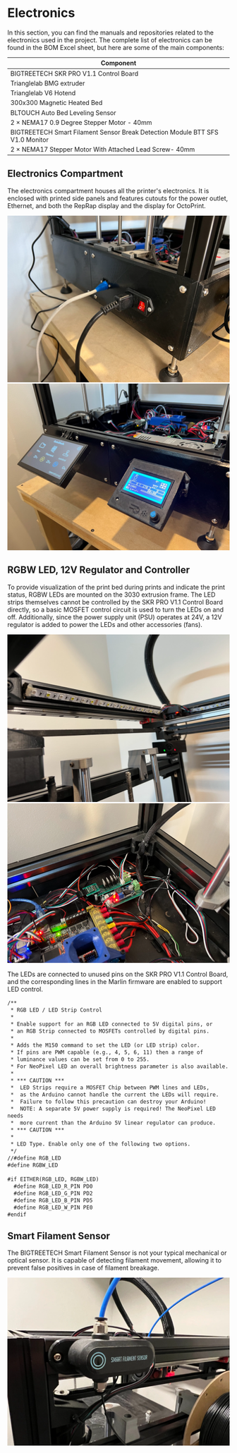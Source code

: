 # Electronics
In this section, you can find the manuals and repositories related to the electronics used in the project. The complete list of electronics can be found in the BOM Excel sheet, but here are some of the main components:

| Component |
| ------------- |
| BIGTREETECH SKR PRO V1.1 Control Board  | 
| Trianglelab BMG extruder  | 
| Trianglelab V6 Hotend  | 
| 300x300 Magnetic Heated Bed  | 
| BLTOUCH Auto Bed Leveling Sensor | 
| 2 × NEMA17 0.9 Degree Stepper Motor - 40mm  | 
| BIGTREETECH Smart Filament Sensor Break Detection Module BTT SFS V1.0 Monitor | 
| 2 × NEMA17 Stepper Motor With Attached Lead Screw- 40mm  | 

## Electronics Compartment
The electronics compartment houses all the printer's electronics. It is enclosed with printed side panels and features cutouts for the power outlet, Ethernet, and both the RepRap display and the display for OctoPrint.

![Power_outlet](/assets/images/Electronics/Power_outlet.png)
![Displays](/assets/images/Electronics/Displays.png)

## RGBW LED, 12V Regulator and Controller
To provide visualization of the print bed during prints and indicate the print status, RGBW LEDs are mounted on the 3030 extrusion frame. The LED strips themselves cannot be controlled by the SKR PRO V1.1 Control Board directly, so a basic MOSFET control circuit is used to turn the LEDs on and off. Additionally, since the power supply unit (PSU) operates at 24V, a 12V regulator is added to power the LEDs and other accessories (fans).

![LEDS](/assets/images/Electronics/LEDS.png)
![LEDS_Controller](/assets/images/Electronics/LEDS_Controller.png)

The LEDs are connected to unused pins on the SKR PRO V1.1 Control Board, and the corresponding lines in the Marlin firmware are enabled to support LED control.
```
/**
 * RGB LED / LED Strip Control
 *
 * Enable support for an RGB LED connected to 5V digital pins, or
 * an RGB Strip connected to MOSFETs controlled by digital pins.
 *
 * Adds the M150 command to set the LED (or LED strip) color.
 * If pins are PWM capable (e.g., 4, 5, 6, 11) then a range of
 * luminance values can be set from 0 to 255.
 * For NeoPixel LED an overall brightness parameter is also available.
 *
 * *** CAUTION ***
 *  LED Strips require a MOSFET Chip between PWM lines and LEDs,
 *  as the Arduino cannot handle the current the LEDs will require.
 *  Failure to follow this precaution can destroy your Arduino!
 *  NOTE: A separate 5V power supply is required! The NeoPixel LED needs
 *  more current than the Arduino 5V linear regulator can produce.
 * *** CAUTION ***
 *
 * LED Type. Enable only one of the following two options.
 */
//#define RGB_LED
#define RGBW_LED

#if EITHER(RGB_LED, RGBW_LED)
  #define RGB_LED_R_PIN PD0
  #define RGB_LED_G_PIN PD2
  #define RGB_LED_B_PIN PD5
  #define RGB_LED_W_PIN PE0
#endif
```
## Smart Filament Sensor
The BIGTREETECH Smart Filament Sensor is not your typical mechanical or optical sensor. It is capable of detecting filament movement, allowing it to prevent false positives in case of filament breakage.

![Filament_Sensor](/assets/images/Electronics/Filament_Sensor.png)
